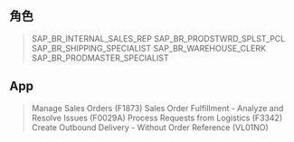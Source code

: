## 角色
> SAP_BR_INTERNAL_SALES_REP
> SAP_BR_PRODSTWRD_SPLST_PCL
> SAP_BR_SHIPPING_SPECIALIST
> SAP_BR_WAREHOUSE_CLERK
> SAP_BR_PRODMASTER_SPECIALIST
## App
> Manage Sales Orders (F1873)
> Sales Order Fulfillment - Analyze and Resolve Issues (F0029A)
> Process Requests from Logistics (F3342)
> Create Outbound Delivery - Without Order Reference (VL01NO)